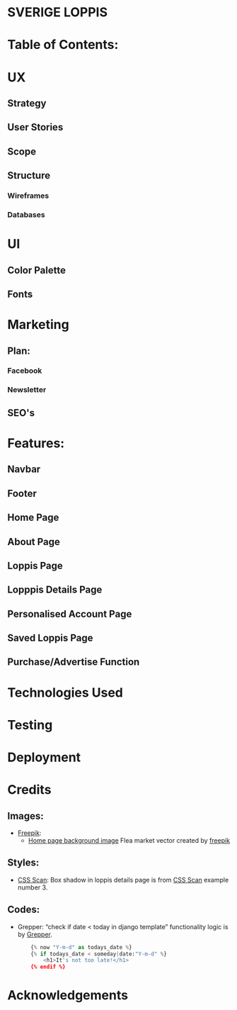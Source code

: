 # SVERIGE LOPPIS

# Table of Contents:

# UX
## Strategy
## User Stories
## Scope
## Structure
### Wireframes
### Databases

# UI
## Color Palette
## Fonts

# Marketing
## Plan:
### Facebook
### Newsletter
## SEO's

# Features:
## Navbar
## Footer
## Home Page
## About Page
## Loppis Page
## Lopppis Details Page
## Personalised Account Page
## Saved Loppis Page
## Purchase/Advertise Function
##

# Technologies Used

# Testing

# Deployment

# Credits
## Images:
* [Freepik](www.freepik.com):
    * [Home page background image](https://www.freepik.com/vectors/flea-market) Flea market vector created by [freepik](www.freepik.com)

## Styles:
* [CSS Scan](https://getcssscan.com/css-box-shadow-examples): Box shadow in loppis details page is from [CSS Scan](https://getcssscan.com/css-box-shadow-examples) example number 3.

## Codes:
* Grepper: “check if date < today in django template” functionality logic is by [Grepper](https://www.codegrepper.com/code-examples/python/check+if+date+%3C+today+in+django+template).
    ```python
        {% now "Y-m-d" as todays_date %}
        {% if todays_date < someday|date:"Y-m-d" %}
            <h1>It's not too late!</h1>
        {% endif %}
    ```
# Acknowledgements